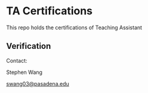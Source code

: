 # TA Certifications

This repo holds the certifications of Teaching Assistant

## Verification

Contact:

Stephen Wang

swang03@pasadena.edu
